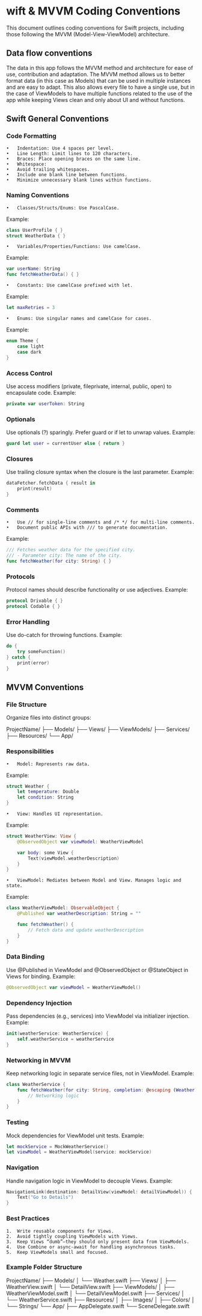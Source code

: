 # wift & MVVM Coding Conventions

This document outlines coding conventions for Swift projects, including those following the MVVM (Model-View-ViewModel) architecture.

## Data flow conventions

The data in this app follows the MVVM method and architecture for ease of use, contribution and adaptation. The MVVM method allows us to better format data (in this case as Models) that can be used in multiple instances and are easy to adapt. This also allows every file to have a single use, but in the case of ViewModels to have multiple functions related to the use of the app while keeping Views clean and only about UI and without functions.

## Swift General Conventions

### Code Formatting

	•	Indentation: Use 4 spaces per level.
	•	Line Length: Limit lines to 120 characters.
	•	Braces: Place opening braces on the same line.
	•	Whitespace:
	•	Avoid trailing whitespaces.
	•	Include one blank line between functions.
	•	Minimize unnecessary blank lines within functions.

### Naming Conventions

	•	Classes/Structs/Enums: Use PascalCase.
Example:

```swift
class UserProfile { }
struct WeatherData { }
```

	•	Variables/Properties/Functions: Use camelCase.
Example:

```swift
var userName: String
func fetchWeatherData() { }
```

	•	Constants: Use camelCase prefixed with let.
Example:

```swift
let maxRetries = 3
```

	•	Enums: Use singular names and camelCase for cases.
Example:

```swift
enum Theme {
    case light
    case dark
}
```


### Access Control

Use access modifiers (private, fileprivate, internal, public, open) to encapsulate code.
Example:

```swift
private var userToken: String
```

### Optionals

Use optionals (?) sparingly. Prefer guard or if let to unwrap values.
Example:

```swift
guard let user = currentUser else { return }
```

### Closures

Use trailing closure syntax when the closure is the last parameter.
Example:

```swift
dataFetcher.fetchData { result in
    print(result)
}
```

### Comments

	•	Use // for single-line comments and /* */ for multi-line comments.
	•	Document public APIs with /// to generate documentation.
Example:

```swift
/// Fetches weather data for the specified city.
/// - Parameter city: The name of the city.
func fetchWeather(for city: String) { }
```


### Protocols

Protocol names should describe functionality or use adjectives.
Example:

```swift
protocol Drivable { }
protocol Codable { }
```

### Error Handling

Use do-catch for throwing functions.
Example:

```swift
do {
    try someFunction()
} catch {
    print(error)
}
```

## MVVM Conventions

### File Structure

Organize files into distinct groups:

ProjectName/
├── Models/
├── Views/
├── ViewModels/
├── Services/
├── Resources/
└── App/

### Responsibilities

	•	Model: Represents raw data.
Example:

```swift
struct Weather {
    let temperature: Double
    let condition: String
}
```

	•	View: Handles UI representation.
Example:

```swift
struct WeatherView: View {
    @ObservedObject var viewModel: WeatherViewModel

    var body: some View {
        Text(viewModel.weatherDescription)
    }
}
```

	•	ViewModel: Mediates between Model and View. Manages logic and state.
Example:

```swift
class WeatherViewModel: ObservableObject {
    @Published var weatherDescription: String = ""

    func fetchWeather() {
        // Fetch data and update weatherDescription
    }
}
```


### Data Binding

Use @Published in ViewModel and @ObservedObject or @StateObject in Views for binding.
Example:

```swift
@ObservedObject var viewModel = WeatherViewModel()
```

### Dependency Injection

Pass dependencies (e.g., services) into ViewModel via initializer injection.
Example:

```swift
init(weatherService: WeatherService) {
    self.weatherService = weatherService
}
```

### Networking in MVVM

Keep networking logic in separate service files, not in ViewModel.
Example:

```swift
class WeatherService {
    func fetchWeather(for city: String, completion: @escaping (Weather) -> Void) {
        // Networking logic
    }
}
```

### Testing

Mock dependencies for ViewModel unit tests.
Example:

```swift
let mockService = MockWeatherService()
let viewModel = WeatherViewModel(service: mockService)
```

### Navigation

Handle navigation logic in ViewModel to decouple Views.
Example:

```swift
NavigationLink(destination: DetailView(viewModel: detailViewModel)) {
    Text("Go to Details")
}
```

### Best Practices

	1.	Write reusable components for Views.
	2.	Avoid tightly coupling ViewModels with Views.
	3.	Keep Views “dumb”—they should only present data from ViewModels.
	4.	Use Combine or async-await for handling asynchronous tasks.
	5.	Keep ViewModels small and focused.

### Example Folder Structure

ProjectName/
├── Models/
│   └── Weather.swift
├── Views/
│   ├── WeatherView.swift
│   └── DetailView.swift
├── ViewModels/
│   ├── WeatherViewModel.swift
│   └── DetailViewModel.swift
├── Services/
│   └── WeatherService.swift
├── Resources/
│   ├── Images/
│   ├── Colors/
│   └── Strings/
└── App/
    ├── AppDelegate.swift
    └── SceneDelegate.swift
